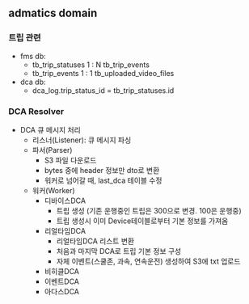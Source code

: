 ## admatics domain

### 트립 관련
 
- fms db:
  - tb_trip_statuses 1 : N tb_trip_events
  - tb_trip_events 1 : 1 tb_uploaded_video_files
- dca db:
  - dca_log.trip_status_id = tb_trip_statuses.id

### DCA Resolver

- DCA 큐 메시지 처리
  - 리스너(Listener): 큐 메시지 파싱
  - 파서(Parser)
    - S3 파일 다운로드
    - bytes 중에 header 정보만 dto로 변환
    - 워커로 넘어갈 때, last_dca 테이블 수정
  - 워커(Worker)
    - 디바이스DCA
      - 트립 생성 (기존 운행중인 트립은 300으로 변경. 100은 운행중)
      - 트립 생성시 이미 Device테이블로부터 기본 정보를 가져옴
    - 리얼타임DCA
      - 리얼타임DCA 리스트 변환
      - 처음과 마지막 DCA로 트립 기본 정보 구성
      - 자체 이벤트(스쿨존, 과속, 연속운전) 생성하여 S3에 txt 업로드
    - 비히클DCA
    - 이벤트DCA
    - 아다스DCA